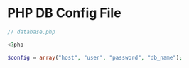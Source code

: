 # PHP DB Config File

```php
// database.php

<?php

$config = array("host", "user", "password", "db_name");
```
